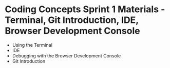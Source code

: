# Coding Concepts Sprint 1 Materials - Terminal, Git Introduction, IDE, Browser Development Console

* Using the Terminal
* IDE
* Debugging with the Browser Development Console
* Git Introduction
